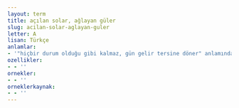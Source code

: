 ```yaml
---
layout: term
title: açılan solar, ağlayan güler
slug: acilan-solar-aglayan-guler
letter: A
lisan: Türkçe
anlamlar:
- '"hiçbir durum olduğu gibi kalmaz, gün gelir tersine döner" anlamında kullanılan bir söz'
ozellikler:
- - ''
ornekler:
- - ''
orneklerkaynak:
- - ''
---
```


